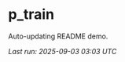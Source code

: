 # p_train

Auto-updating README demo.

<!--START_SECTION:status-->
_Last run: 2025-09-03 03:03 UTC_
<!--END_SECTION:status-->



























































































































































































































































































